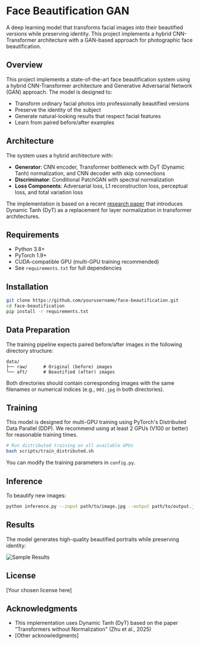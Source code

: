# Face Beautification GAN

A deep learning model that transforms facial images into their beautified versions while preserving identity. This project implements a hybrid CNN-Transformer architecture with a GAN-based approach for photographic face beautification.

## Overview

This project implements a state-of-the-art face beautification system using a hybrid CNN-Transformer architecture and Generative Adversarial Network (GAN) approach. The model is designed to:

- Transform ordinary facial photos into professionally beautified versions
- Preserve the identity of the subject
- Generate natural-looking results that respect facial features
- Learn from paired before/after examples

## Architecture

The system uses a hybrid architecture with:

- **Generator**: CNN encoder, Transformer bottleneck with DyT (Dynamic Tanh) normalization, and CNN decoder with skip connections
- **Discriminator**: Conditional PatchGAN with spectral normalization
- **Loss Components**: Adversarial loss, L1 reconstruction loss, perceptual loss, and total variation loss

The implementation is based on a recent [research paper](https://arxiv.org/abs/2503.10622v1) that introduces Dynamic Tanh (DyT) as a replacement for layer normalization in transformer architectures.

## Requirements

- Python 3.8+
- PyTorch 1.9+
- CUDA-compatible GPU (multi-GPU training recommended)
- See `requirements.txt` for full dependencies

## Installation

```bash
git clone https://github.com/yourusername/face-beautification.git
cd face-beautification
pip install -r requirements.txt
```

## Data Preparation

The training pipeline expects paired before/after images in the following directory structure:

```
data/
├── raw/      # Original (before) images
└── aft/      # Beautified (after) images
```

Both directories should contain corresponding images with the same filenames or numerical indices (e.g., `001.jpg` in both directories).

## Training

This model is designed for multi-GPU training using PyTorch's Distributed Data Parallel (DDP). We recommend using at least 2 GPUs (V100 or better) for reasonable training times.

```bash
# Run distributed training on all available GPUs
bash scripts/train_distributed.sh
```

You can modify the training parameters in `config.py`.

## Inference

To beautify new images:

```bash
python inference.py --input path/to/image.jpg --output path/to/output.jpg --model path/to/model_checkpoint.pth
```

## Results

The model generates high-quality beautified portraits while preserving identity:

![Sample Results](path/to/sample_results.png)

## License

[Your chosen license here]

## Acknowledgments

- This implementation uses Dynamic Tanh (DyT) based on the paper "Transformers without Normalization" (Zhu et al., 2025)
- [Other acknowledgments]
